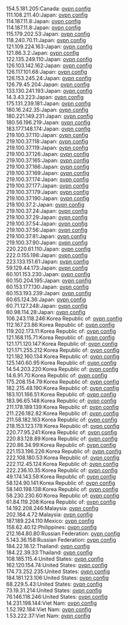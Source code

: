 154.5.181.205:Canada: [ovpn config](vpn/154_5_181_205.ovpn)  
111.108.211.40:Japan: [ovpn config](vpn/111_108_211_40.ovpn)  
114.187.11.8:Japan: [ovpn config](vpn/114_187_11_8.ovpn)  
114.187.11.8:Japan: [ovpn config](vpn/114_187_11_8.ovpn)  
115.179.202.53:Japan: [ovpn config](vpn/115_179_202_53.ovpn)  
118.240.70.11:Japan: [ovpn config](vpn/118_240_70_11.ovpn)  
121.109.224.163:Japan: [ovpn config](vpn/121_109_224_163.ovpn)  
121.86.3.2:Japan: [ovpn config](vpn/121_86_3_2.ovpn)  
122.135.249.110:Japan: [ovpn config](vpn/122_135_249_110.ovpn)  
126.103.142.162:Japan: [ovpn config](vpn/126_103_142_162.ovpn)  
126.117.101.68:Japan: [ovpn config](vpn/126_117_101_68.ovpn)  
126.153.245.24:Japan: [ovpn config](vpn/126_153_245_24.ovpn)  
126.79.45.204:Japan: [ovpn config](vpn/126_79_45_204.ovpn)  
133.130.241.193:Japan: [ovpn config](vpn/133_130_241_193.ovpn)  
14.3.43.223:Japan: [ovpn config](vpn/14_3_43_223.ovpn)  
175.131.239.181:Japan: [ovpn config](vpn/175_131_239_181.ovpn)  
180.16.242.35:Japan: [ovpn config](vpn/180_16_242_35.ovpn)  
180.221.149.231:Japan: [ovpn config](vpn/180_221_149_231.ovpn)  
180.56.196.219:Japan: [ovpn config](vpn/180_56_196_219.ovpn)  
183.177.148.174:Japan: [ovpn config](vpn/183_177_148_174.ovpn)  
219.100.37.110:Japan: [ovpn config](vpn/219_100_37_110.ovpn)  
219.100.37.118:Japan: [ovpn config](vpn/219_100_37_118.ovpn)  
219.100.37.119:Japan: [ovpn config](vpn/219_100_37_119.ovpn)  
219.100.37.126:Japan: [ovpn config](vpn/219_100_37_126.ovpn)  
219.100.37.165:Japan: [ovpn config](vpn/219_100_37_165.ovpn)  
219.100.37.166:Japan: [ovpn config](vpn/219_100_37_166.ovpn)  
219.100.37.169:Japan: [ovpn config](vpn/219_100_37_169.ovpn)  
219.100.37.174:Japan: [ovpn config](vpn/219_100_37_174.ovpn)  
219.100.37.177:Japan: [ovpn config](vpn/219_100_37_177.ovpn)  
219.100.37.179:Japan: [ovpn config](vpn/219_100_37_179.ovpn)  
219.100.37.190:Japan: [ovpn config](vpn/219_100_37_190.ovpn)  
219.100.37.2:Japan: [ovpn config](vpn/219_100_37_2.ovpn)  
219.100.37.24:Japan: [ovpn config](vpn/219_100_37_24.ovpn)  
219.100.37.29:Japan: [ovpn config](vpn/219_100_37_29.ovpn)  
219.100.37.54:Japan: [ovpn config](vpn/219_100_37_54.ovpn)  
219.100.37.56:Japan: [ovpn config](vpn/219_100_37_56.ovpn)  
219.100.37.81:Japan: [ovpn config](vpn/219_100_37_81.ovpn)  
219.100.37.90:Japan: [ovpn config](vpn/219_100_37_90.ovpn)  
220.220.61.110:Japan: [ovpn config](vpn/220_220_61_110.ovpn)  
222.0.155.198:Japan: [ovpn config](vpn/222_0_155_198.ovpn)  
223.133.151.61:Japan: [ovpn config](vpn/223_133_151_61.ovpn)  
59.129.44.173:Japan: [ovpn config](vpn/59_129_44_173.ovpn)  
60.101.153.230:Japan: [ovpn config](vpn/60_101_153_230.ovpn)  
60.150.204.195:Japan: [ovpn config](vpn/60_150_204_195.ovpn)  
60.153.177.130:Japan: [ovpn config](vpn/60_153_177_130.ovpn)  
60.153.193.239:Japan: [ovpn config](vpn/60_153_193_239.ovpn)  
60.65.124.36:Japan: [ovpn config](vpn/60_65_124_36.ovpn)  
60.71.127.248:Japan: [ovpn config](vpn/60_71_127_248.ovpn)  
60.98.114.28:Japan: [ovpn config](vpn/60_98_114_28.ovpn)  
106.243.118.246:Korea Republic of: [ovpn config](vpn/106_243_118_246.ovpn)  
112.167.23.86:Korea Republic of: [ovpn config](vpn/112_167_23_86.ovpn)  
119.202.173.11:Korea Republic of: [ovpn config](vpn/119_202_173_11.ovpn)  
121.168.115.71:Korea Republic of: [ovpn config](vpn/121_168_115_71.ovpn)  
121.171.120.147:Korea Republic of: [ovpn config](vpn/121_171_120_147.ovpn)  
121.171.255.212:Korea Republic of: [ovpn config](vpn/121_171_255_212.ovpn)  
121.182.160.134:Korea Republic of: [ovpn config](vpn/121_182_160_134.ovpn)  
125.140.60.95:Korea Republic of: [ovpn config](vpn/125_140_60_95.ovpn)  
14.54.203.220:Korea Republic of: [ovpn config](vpn/14_54_203_220.ovpn)  
14.6.91.70:Korea Republic of: [ovpn config](vpn/14_6_91_70.ovpn)  
175.208.154.79:Korea Republic of: [ovpn config](vpn/175_208_154_79.ovpn)  
182.215.48.190:Korea Republic of: [ovpn config](vpn/182_215_48_190.ovpn)  
183.101.166.51:Korea Republic of: [ovpn config](vpn/183_101_166_51.ovpn)  
183.96.65.148:Korea Republic of: [ovpn config](vpn/183_96_65_148.ovpn)  
211.178.189.139:Korea Republic of: [ovpn config](vpn/211_178_189_139.ovpn)  
211.226.182.82:Korea Republic of: [ovpn config](vpn/211_226_182_82.ovpn)  
211.58.182.163:Korea Republic of: [ovpn config](vpn/211_58_182_163.ovpn)  
218.153.123.178:Korea Republic of: [ovpn config](vpn/218_153_123_178.ovpn)  
220.77.95.241:Korea Republic of: [ovpn config](vpn/220_77_95_241.ovpn)  
220.83.128.89:Korea Republic of: [ovpn config](vpn/220_83_128_89.ovpn)  
220.86.34.99:Korea Republic of: [ovpn config](vpn/220_86_34_99.ovpn)  
221.153.196.226:Korea Republic of: [ovpn config](vpn/221_153_196_226.ovpn)  
222.108.180.53:Korea Republic of: [ovpn config](vpn/222_108_180_53.ovpn)  
222.112.45.124:Korea Republic of: [ovpn config](vpn/222_112_45_124.ovpn)  
222.236.10.35:Korea Republic of: [ovpn config](vpn/222_236_10_35.ovpn)  
49.174.143.58:Korea Republic of: [ovpn config](vpn/49_174_143_58.ovpn)  
58.124.90.141:Korea Republic of: [ovpn config](vpn/58_124_90_141.ovpn)  
58.140.198.138:Korea Republic of: [ovpn config](vpn/58_140_198_138.ovpn)  
58.230.230.60:Korea Republic of: [ovpn config](vpn/58_230_230_60.ovpn)  
61.84.119.208:Korea Republic of: [ovpn config](vpn/61_84_119_208.ovpn)  
14.192.208.246:Malaysia: [ovpn config](vpn/14_192_208_246.ovpn)  
202.184.4.72:Malaysia: [ovpn config](vpn/202_184_4_72.ovpn)  
187.189.224.110:Mexico: [ovpn config](vpn/187_189_224_110.ovpn)  
158.62.40.12:Philippines: [ovpn config](vpn/158_62_40_12.ovpn)  
212.164.80.80:Russian Federation: [ovpn config](vpn/212_164_80_80.ovpn)  
5.143.36.158:Russian Federation: [ovpn config](vpn/5_143_36_158.ovpn)  
184.22.18.12:Thailand: [ovpn config](vpn/184_22_18_12.ovpn)  
184.22.39.33:Thailand: [ovpn config](vpn/184_22_39_33.ovpn)  
108.185.115.4:United States: [ovpn config](vpn/108_185_115_4.ovpn)  
162.120.154.74:United States: [ovpn config](vpn/162_120_154_74.ovpn)  
174.73.252.235:United States: [ovpn config](vpn/174_73_252_235.ovpn)  
184.181.123.106:United States: [ovpn config](vpn/184_181_123_106.ovpn)  
68.229.5.43:United States: [ovpn config](vpn/68_229_5_43.ovpn)  
73.19.31.214:United States: [ovpn config](vpn/73_19_31_214.ovpn)  
76.146.118.246:United States: [ovpn config](vpn/76_146_118_246.ovpn)  
14.231.198.144:Viet Nam: [ovpn config](vpn/14_231_198_144.ovpn)  
1.52.192.184:Viet Nam: [ovpn config](vpn/1_52_192_184.ovpn)  
1.53.222.37:Viet Nam: [ovpn config](vpn/1_53_222_37.ovpn)  
